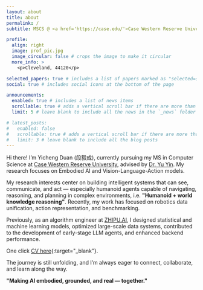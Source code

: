```yaml
---
layout: about
title: about
permalink: /
subtitle: MSCS @ <a href='https://case.edu/'>Case Western Reserve University</a>.

profile:
  align: right
  image: prof_pic.jpg
  image_circular: false # crops the image to make it circular
  more_info: >
    <p>Cleveland, 44120</p>

selected_papers: true # includes a list of papers marked as "selected={true}"
social: true # includes social icons at the bottom of the page

announcements:
  enabled: true # includes a list of news items
  scrollable: true # adds a vertical scroll bar if there are more than 3 news items
  limit: 5 # leave blank to include all the news in the `_news` folder

# latest_posts:
#   enabled: false
#   scrollable: true # adds a vertical scroll bar if there are more than 3 new posts items
#   limit: 3 # leave blank to include all the blog posts
---
```


Hi there! I’m Yicheng Duan (段毅成), currently pursuing my MS in Computer Science at [Case Western Reserve University](https://case.edu/), advised by [Dr. Yu Yin](https://yin-yu.github.io/). My research focuses on Embodied AI and Vision-Language-Action models.

My research interests center on building intelligent systems that can see, communicate, and act — especially humanoid agents capable of navigating, reasoning, and planning in complex environments, i.e. **"Humanoid + world knowledge reasoning"**. Recently, my work has focused on robotics data unification, action representation, and benchmarking.

Previously, as an algorithm engineer at [ZHIPU.AI](https://z.ai), I designed statistical and machine learning models, optimized large-scale data systems, contributed to the development of early-stage LLM agents, and enhanced backend performance.

One click [CV here](/assets/pdf/YichengDuan_CV.pdf){:target="_blank"}.

The journey is still unfolding, and I’m always eager to connect, collaborate, and learn along the way.

**"Making AI embodied, grounded, and real — together."**